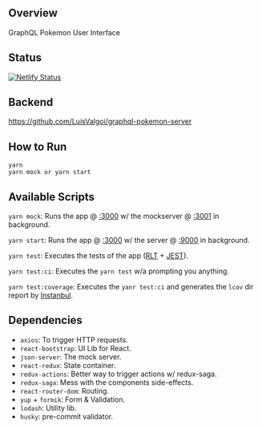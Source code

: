 ## Overview

GraphQL Pokemon User Interface

## Status

[![Netlify Status](https://api.netlify.com/api/v1/badges/9073c094-1280-4115-a4c4-47d8417dfbdd/deploy-status)](https://app.netlify.com/sites/graphql-pokemon-ui-valgoi/deploys)

## Backend

https://github.com/LuisValgoi/graphql-pokemon-server

## How to Run

```
yarn
yarn mock or yarn start
```

## Available Scripts

`yarn mock`: Runs the app @ [:3000](http://localhost:3000) w/ the mockserver @ [:3001](http://localhost:3001) in background.

`yarn start`: Runs the app @ [:3000](http://localhost:3000) w/ the server @ [:9000](http://localhost:9000) in background.

`yarn test`: Executes the tests of the app ([RLT](https://testing-library.com/) + [JEST](https://jestjs.io/)).

`yarn test:ci`: Executes the `yarn test` w/a prompting you anything.

`yarn test:coverage`: Executes the `yanr test:ci` and generates the `lcov` dir report by [Instanbul](https://istanbul.js.org/).

## Dependencies

- `axios`: To trigger HTTP requests.
- `react-bootstrap`: UI Lib for React.
- `json-server`: The mock server.
- `react-redux`: State container.
- `redux-actions`: Better way to trigger actions w/ redux-saga.
- `redux-saga`: Mess with the components side-effects.
- `react-router-dom`: Routing.
- `yup` + `formik`: Form & Validation.
- `lodash`: Utility lib.
- `husky`: pre-commit validator.

